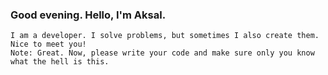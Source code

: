 <h3>Good evening. Hello, I'm Aksal.</h3>
<pre><code>I am a developer. I solve problems, but sometimes I also create them.
Nice to meet you!
Note: Great. Now, please write your code and make sure only you know what the hell is this.
</code></pre>
